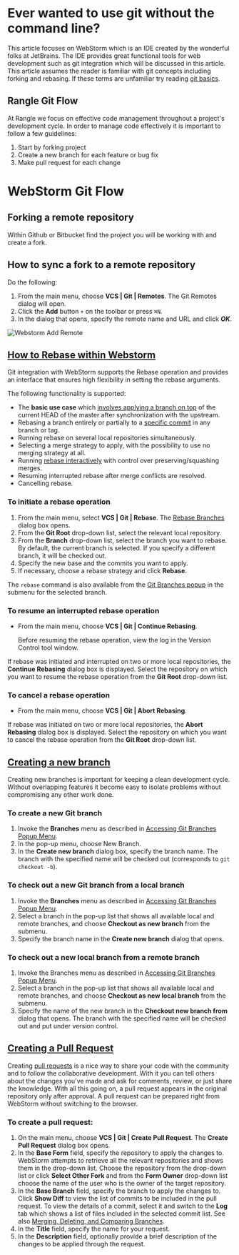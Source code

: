 # Ever wanted to use git without the command line?
This article focuses on WebStorm which is an IDE created by the wonderful folks at JetBrains. The IDE provides great functional tools for web development such as git integration which will be discussed in this article. This article assumes the reader is familiar with git concepts including forking and rebasing. If these terms are unfamiliar try reading [git basics](https://git-scm.com/book/en/v2/Getting-Started-Git-Basics).

## Rangle Git Flow
At Rangle we focus on effective code management throughout a project's development cycle. In order to manage code effectively it is important to follow a few guidelines:

1. Start by forking project  
2. Create a new branch for each feature or bug fix
3. Make pull request for each change

# WebStorm Git Flow

## Forking a remote repository
Within Github or Bitbucket find the project you will be working with and create a fork.

## How to sync a fork to a remote repository

Do the following:

1. From the main menu, choose **VCS | Git | Remotes**. The Git Remotes dialog will open.
2. Click the **Add** button ```+``` on the toolbar or press ```⌘N```.
3. In the dialog that opens, specify the remote name and URL and click ***OK***.

![Webstorm Add Remote](./images/remote.gif)

## [How to Rebase within Webstorm](https://www.jetbrains.com/help/webstorm/2016.3/rebasing-branches.html) 
Git integration with WebStorm supports the Rebase operation and provides an interface that ensures high flexibility in setting the rebase arguments.

The following functionality is supported:
- The **basic use case** which [involves applying a branch on top](https://www.jetbrains.com/help/webstorm/2016.3/applying-a-branch-entirely-on-top-of-master.html) of the current HEAD of the master after synchronization with the upstream.
- Rebasing a branch entirely or partially to a [specific commit](https://www.jetbrains.com/help/webstorm/2016.3/rebasing-a-branch-to-a-specific-commit.html) in any branch or tag.
- Running rebase on several local repositories simultaneously.
- Selecting a merge strategy to apply, with the possibility to use no merging strategy at all.
- Running [rebase interactively](https://www.jetbrains.com/help/webstorm/2016.3/interactive-rebase.html) with control over preserving/squashing merges.
- Resuming interrupted rebase after merge conflicts are resolved.
- Cancelling rebase.

### To initiate a rebase operation

1. From the main menu, select **VCS | Git | Rebase**. The [Rebase Branches](https://www.jetbrains.com/help/webstorm/2016.3/rebase-branches-dialog.html) dialog box opens.
2. From the **Git Root** drop-down list, select the relevant local repository.
3. From the **Branch** drop-down list, select the branch you want to rebase. By default, the current branch is selected. If you specify a different branch, it will be checked out.
4. Specify the new base and the commits you want to apply.
5. If necessary, choose a rebase strategy and click **Rebase**.

The ```rebase``` command is also available from the [Git Branches popup](https://www.jetbrains.com/help/webstorm/2016.3/accessing-git-branches-popup-menu.html) in the submenu for the selected branch.

### To resume an interrupted rebase operation

- From the main menu, choose **VCS | Git | Continue Rebasing**.

    Before resuming the rebase operation, view the log in the Version Control tool window.

If rebase was initiated and interrupted on two or more local repositories, the **Continue Rebasing** dialog box is displayed. Select the repository on which you want to resume the rebase operation from the **Git Root** drop-down list.

### To cancel a rebase operation

- From the main menu, choose **VCS | Git | Abort Rebasing**.

If rebase was initiated on two or more local repositories, the **Abort Rebasing** dialog box is displayed. Select the repository on which you want to cancel the rebase operation from the **Git Root** drop-down list.

## [Creating a new branch](https://www.jetbrains.com/help/webstorm/2016.3/creating-a-new-branch.html)
Creating new branches is important for keeping a clean development cycle. Without overlapping features it become easy to isolate problems without compromising any other work done.

### To create a new Git branch
1. Invoke the **Branches** menu as described in [Accessing Git Branches Popup Menu](https://www.jetbrains.com/help/webstorm/2016.3/accessing-git-branches-popup-menu.html).
2. In the pop-up menu, choose New Branch.
3. In the **Create new branch** dialog box, specify the branch name. The branch with the specified name will be checked out (corresponds to `git checkout -b`).

### To check out a new Git branch from a local branch
1. Invoke the **Branches** menu as described in [Accessing Git Branches Popup Menu](https://www.jetbrains.com/help/webstorm/2016.3/accessing-git-branches-popup-menu.html).
2. Select a branch in the pop-up list that shows all available local and remote branches, and choose **Checkout as new branch** from the submenu.
3. Specify the branch name in the **Create new branch** dialog that opens.

### To check out a new local branch from a remote branch
1. Invoke the Branches menu as described in [Accessing Git Branches Popup Menu](https://www.jetbrains.com/help/webstorm/2016.3/accessing-git-branches-popup-menu.html).
2. Select a branch in the pop-up list that shows all available local and remote branches, and choose **Checkout as new local branch** from the submenu.
3. Specify the name of the new branch in the **Checkout new branch from <branch name>** dialog that opens.
The branch with the specified name will be checked out and put under version control.

## [Creating a Pull Request](https://www.jetbrains.com/help/webstorm/2016.3/creating-a-pull-request.html)

Creating [pull requests](https://help.github.com/articles/about-pull-requests/) is a nice way to share your code with the community and to follow the collaborative development. With it you can tell others about the changes you’ve made and ask for comments, review, or just share the knowledge. With all this going on, a pull request appears in the original repository only after approval. A pull request can be prepared right from WebStorm without switching to the browser.

### To create a pull request:

1. On the main menu, choose **VCS | Git | Create Pull Request**. The **Create Pull Request** dialog box opens.
2. In the **Base Form** field, specify the repository to apply the changes to. WebStorm attempts to retrieve all the relevant repositories and shows them in the drop-down list. Choose the repository from the drop-down list or click **Select Other Fork** and from the **Form Owner** drop-down list choose the name of the user who is the owner of the target repository.
3. In the **Base Branch** field, specify the branch to apply the changes to. Click **Show Diff** to view the list of commits to be included in the pull request. To view the details of a commit, select it and switch to the **Log** tab which shows a list of files included in the selected commit list. See also [Merging, Deleting, and Comparing Branches](https://www.jetbrains.com/help/webstorm/2016.3/merging-deleting-and-comparing-branches.html).
4. In the **Title** field, specify the name for your request.
5. In the **Description** field, optionally provide a brief description of the changes to be applied through the request.